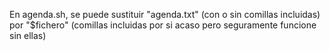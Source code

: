 En agenda.sh, se puede sustituir "agenda.txt" (con o sin comillas incluidas) por "$fichero" (comillas incluidas por si acaso pero seguramente funcione sin ellas)
